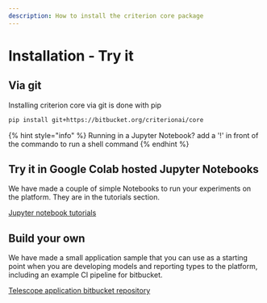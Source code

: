 ```yaml
---
description: How to install the criterion core package
---
```


# Installation - Try it

## Via git

Installing criterion core via git is done with pip

```bash
pip install git+https://bitbucket.org/criterionai/core
```

{% hint style="info" %}
Running in a Jupyter Notebook? add a '!' in front of the commando to run a shell command
{% endhint %}

## Try it in Google Colab hosted Jupyter Notebooks 

We have made a couple of simple Notebooks to run your experiments on the platform. They are in the tutorials section.

[Jupyter notebook tutorials](../../../generated/developers/tutorials/tutorials.md)

## Build your own

We have made a small application sample that you can use as a starting point when you are developing models and reporting types to the platform, including an example CI pipeline for bitbucket.

 [Telescope application bitbucket repository](https://bitbucket.org/criterionai/telescope/src/master/)

